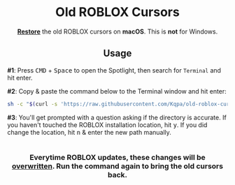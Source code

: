 <div align="center">

# **Old ROBLOX Cursors**

[<ins>**Restore**</ins>](CURSORS.md) the old ROBLOX cursors on **macOS**. This is **not** for Windows.

## Usage

</div>

**#1**: Press <kbd>CMD</kbd> + <kbd>Space</kbd> to open the Spotlight, then search for `Terminal` and hit enter.

**#2**: Copy & paste the command below to the Terminal window and hit enter:

<div align="center">

```sh
sh -c "$(curl -s 'https://raw.githubusercontent.com/Kqpa/old-roblox-cursors/master/replace.sh')"
```

</div>

**#3**: You'll get prompted with a question asking if the directory is accurate. If you haven't touched the ROBLOX installation location, hit <kbd>y</kbd>. If you did change the location, hit <kbd>n</kbd> & enter the new path manually.

#

<div align="center">

### Everytime ROBLOX updates, these changes will be <ins>**overwritten**</ins>. Run the command again to bring the old cursors back.

</div>